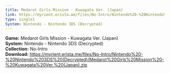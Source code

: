 ```yaml
---
title: Medarot Girls Mission - Kuwagata Ver. (Japan)
link: https://myrient.erista.me/files/No-Intro/Nintendo%20-%20Nintendo%203DS%20(Decrypted)/Medarot%20Girls%20Mission%20-%20Kuwagata%20Ver.%20(Japan).zip
type: single1
System: Nintendo - Nintendo 3DS (Decrypted)
---
```

<b>Game:</b> Medarot Girls Mission - Kuwagata Ver. (Japan)<br>
<b>System:</b> Nintendo - Nintendo 3DS (Decrypted)<br>
<b>Collection:</b> No-Intro<br>
<b>Download:</b> https://myrient.erista.me/files/No-Intro/Nintendo%20-%20Nintendo%203DS%20(Decrypted)/Medarot%20Girls%20Mission%20-%20Kuwagata%20Ver.%20(Japan).zip